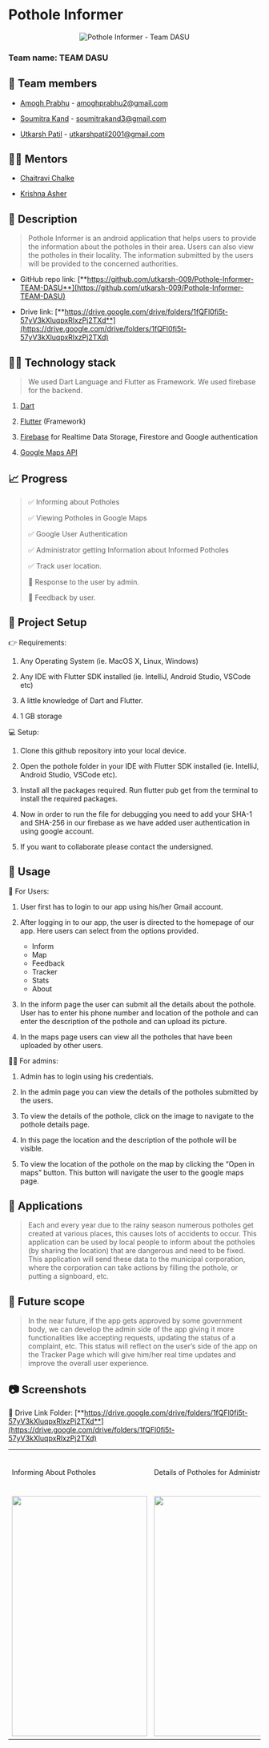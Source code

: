 # Pothole Informer

<p align="center">
  <img src="https://github.com/utkarsh-009/Pothole-Informer-TEAM-DASU/blob/main/Images/banner.png?raw=true" alt="Pothole Informer - Team DASU" height = 200 width = 1000>
</p>

### Team name: TEAM DASU

## 👥 Team members

- [Amogh Prabhu](https://github.com/Amogh-Prabhu/) - amoghprabhu2@gmail.com

- [Soumitra Kand](https://github.com/soumitrakand7/) - soumitrakand3@gmail.com

- [Utkarsh Patil](https://github.com/utkarsh-009/) - utkarshpatil2001@gmail.com

## 👩‍🏫 Mentors

- [Chaitravi Chalke](https://github.com/chaitravi-ce)

- [Krishna Asher]()

## 📄 Description

> Pothole Informer is an android application that helps users to provide the information about the potholes in their area. Users can also view the potholes in their locality. The information submitted by the users will be provided to the concerned authorities.

- GitHub repo link:
  [**https://github.com/utkarsh-009/Pothole-Informer-TEAM-DASU**](https://github.com/utkarsh-009/Pothole-Informer-TEAM-DASU)

- Drive link:
  [**https://drive.google.com/drive/folders/1fQFl0fi5t-57yV3kXluqpxRlxzPj2TXd**](https://drive.google.com/drive/folders/1fQFl0fi5t-57yV3kXluqpxRlxzPj2TXd)

## 👨‍💻 Technology stack

> We used Dart Language and Flutter as Framework. We used firebase for the backend.

1.  [Dart](https://dart.dev/)

2.  [Flutter](https://flutter.dev/) (Framework)

3.  [Firebase](https://firebase.google.com/) for Realtime Data Storage, Firestore and Google authentication

4.  [Google Maps API](https://mapsplatform.google.com/)

## 📈 Progress

> :white_check_mark: Informing about Potholes
>
> :white_check_mark: Viewing Potholes in Google Maps
>
> :white_check_mark: Google User Authentication
>
> :white_check_mark: Administrator getting Information about Informed Potholes
>
> :white_check_mark: Track user location.
>
> :black_square_button: Response to the user by admin.
>
> :black_square_button: Feedback by user.
>

## 📃 Project Setup

👉 Requirements:

1.  Any Operating System (ie. MacOS X, Linux, Windows)

2.  Any IDE with Flutter SDK installed (ie. IntelliJ, Android Studio, VSCode etc)

3.  A little knowledge of Dart and Flutter.

4.  1 GB storage

💻 Setup:

1.  Clone this github repository into your local device.

2.  Open the pothole folder in your IDE with Flutter SDK installed (ie. IntelliJ, Android Studio, VSCode etc).

3.  Install all the packages required. Run flutter pub get from the terminal to install the required packages.

4.  Now in order to run the file for debugging you need to add your SHA-1 and SHA-256 in our firebase as we have added user authentication in using google account.

5.  If you want to collaborate please contact the undersigned.

## 📜 Usage

👤 For Users:

1. User first has to login to our app using his/her Gmail account.

2. After logging in to our app, the user is directed to the homepage of our app. Here users can select from the options provided.

    - Inform
    - Map
    - Feedback
    - Tracker
    - Stats
    - About

3. In the inform page the user can submit all the details about the pothole. User has to enter his phone number and location of the pothole and can enter the description of the pothole and can upload its picture.

4. In the maps page users can view all the potholes that have been uploaded by other users.

👨‍💼 For admins:

1.  Admin has to login using his credentials.

2.  In the admin page you can view the details of the potholes submitted by the users.

3.  To view the details of the pothole, click on the image to navigate to the pothole details page.

4.  In this page the location and the description of the pothole will be visible.

5.  To view the location of the pothole on the map by clicking the “Open in maps” button. This button will navigate the user to the google maps page.

## 🤳 Applications

>Each and every year due to the rainy season numerous potholes get created at various places, this causes lots of accidents to occur. This application can be used by local people to inform about the potholes (by sharing the location) that are dangerous and need to be fixed. This application will send these data to the municipal corporation, where the corporation can take actions by filling the pothole, or putting a signboard, etc.

## 🔮 Future scope

>In the near future, if the app gets approved by some government body, we can develop the admin side of the app giving it more functionalities like accepting requests, updating the status of a complaint, etc. This status will reflect on the user’s side of the app on the Tracker Page which will give him/her real time updates and improve the overall user experience.

## 📷 Screenshots

🔗 Drive Link Folder:
[**https://drive.google.com/drive/folders/1fQFl0fi5t-57yV3kXluqpxRlxzPj2TXd**](https://drive.google.com/drive/folders/1fQFl0fi5t-57yV3kXluqpxRlxzPj2TXd)

<table>
  <tr>
    <td>Informing About Potholes</td>
     <td>Details of Potholes for Administrator</td>
     <td>Map displaying location of Potholes</td>
  </tr>
  <tr>
    <td><img src="https://github.com/utkarsh-009/Pothole-Informer-TEAM-DASU/blob/Amogh/Images/image1.jpg?raw=true" width=270 height=480></td>
    <td><img src="https://github.com/utkarsh-009/Pothole-Informer-TEAM-DASU/blob/Amogh/Images/image2.jpg?raw=true" width=270 height=480></td>
    <td><img src="https://github.com/utkarsh-009/Pothole-Informer-TEAM-DASU/blob/Amogh/Images/image3.jpg?raw=true" width=270 height=480></td>
  </tr>
 </table>
